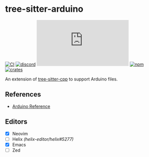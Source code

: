 # tree-sitter-arduino

[![CI][ci]](https://github.com/tree-sitter-grammars/tree-sitter-arduino/actions/workflows/ci.yml)
[![discord][discord]](https://discord.gg/w7nTvsVJhm)
[![matrix][matrix]](https://matrix.to/#/#tree-sitter-chat:matrix.org)
[![npm][npm]](https://www.npmjs.com/package/tree-sitter-arduino)
[![crates][crates]](https://crates.io/crates/tree-sitter-arduino)

An extension of [tree-sitter-cpp](https://github.com/tree-sitter/tree-sitter-cpp) to support Arduino files.

## References

* [Arduino Reference](https://www.arduino.cc/reference/en/)

## Editors

- [x] Neovim
- [ ] Helix _(helix-editor/helix#5277)_
- [x] Emacs
- [ ] Zed

[ci]: https://img.shields.io/github/actions/workflow/status/tree-sitter-grammars/tree-sitter-arduino/ci.yml?logo=github&label=CI
[discord]: https://img.shields.io/discord/1063097320771698699?logo=discord&label=discord
[matrix]: https://img.shields.io/matrix/tree-sitter-chat%3Amatrix.org?logo=matrix&label=matrix
[npm]: https://img.shields.io/npm/v/tree-sitter-arduino?logo=npm
[crates]: https://img.shields.io/crates/v/tree-sitter-arduino?logo=rust
